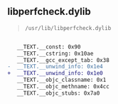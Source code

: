## libperfcheck.dylib

> `/usr/lib/libperfcheck.dylib`

```diff

   __TEXT.__const: 0x90
   __TEXT.__cstring: 0x10ae
   __TEXT.__gcc_except_tab: 0x38
-  __TEXT.__unwind_info: 0x1e4
+  __TEXT.__unwind_info: 0x1e0
   __TEXT.__objc_classname: 0x1
   __TEXT.__objc_methname: 0x4cc
   __TEXT.__objc_stubs: 0x7a0

```
